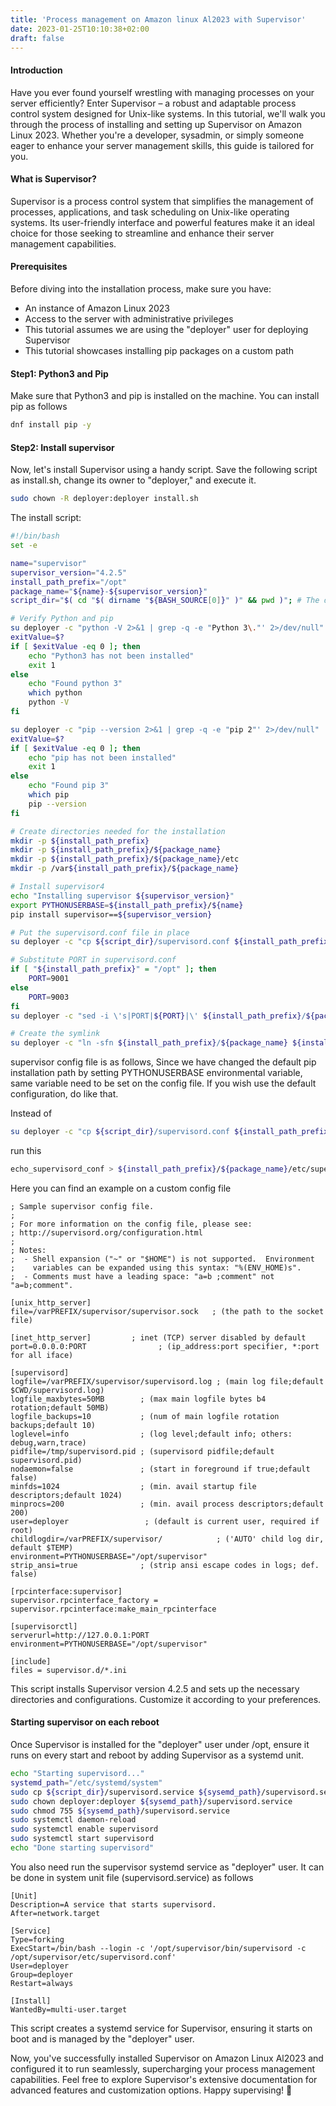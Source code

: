 ```yaml
---
title: 'Process management on Amazon linux Al2023 with Supervisor'
date: 2023-01-25T10:10:38+02:00
draft: false
---
```


#### Introduction

Have you ever found yourself wrestling with managing processes on your server efficiently? Enter Supervisor – a robust and adaptable process control system designed for Unix-like systems. In this tutorial, we'll walk you through the process of installing and setting up Supervisor on Amazon Linux 2023. Whether you're a developer, sysadmin, or simply someone eager to enhance your server management skills, this guide is tailored for you.

#### What is Supervisor?

Supervisor is a process control system that simplifies the management of processes, applications, and task scheduling on Unix-like operating systems. Its user-friendly interface and powerful features make it an ideal choice for those seeking to streamline and enhance their server management capabilities.

#### Prerequisites

Before diving into the installation process, make sure you have:

- An instance of Amazon Linux 2023
- Access to the server with administrative privileges
- This tutorial assumes we are using the "deployer" user for deploying Supervisor
- This tutorial showcases installing pip packages on a custom path

#### Step1: Python3 and Pip

Make sure that Python3 and pip is installed on the machine. You can install pip as follows

```sh
dnf install pip -y
```

#### Step2: Install supervisor

Now, let's install Supervisor using a handy script. Save the following script as install.sh, change its owner to "deployer," and execute it.

```sh
sudo chown -R deployer:deployer install.sh
```

The install script:

```sh
#!/bin/bash
set -e

name="supervisor"
supervisor_version="4.2.5"
install_path_prefix="/opt"
package_name="${name}-${supervisor_version}"
script_dir="$( cd "$( dirname "${BASH_SOURCE[0]}" )" && pwd )"; # The directory containing this script

# Verify Python and pip
su deployer -c "python -V 2>&1 | grep -q -e "Python 3\."' 2>/dev/null"
exitValue=$?
if [ $exitValue -eq 0 ]; then
    echo "Python3 has not been installed"
    exit 1
else
    echo "Found python 3"
    which python
    python -V
fi

su deployer -c "pip --version 2>&1 | grep -q -e "pip 2"' 2>/dev/null"
exitValue=$?
if [ $exitValue -eq 0 ]; then
    echo "pip has not been installed"
    exit 1
else
    echo "Found pip 3"
    which pip
    pip --version
fi

# Create directories needed for the installation
mkdir -p ${install_path_prefix}
mkdir -p ${install_path_prefix}/${package_name}
mkdir -p ${install_path_prefix}/${package_name}/etc
mkdir -p /var${install_path_prefix}/${package_name}

# Install supervisor4
echo "Installing supervisor ${supervisor_version}"
export PYTHONUSERBASE=${install_path_prefix}/${name}
pip install supervisor==${supervisor_version}

# Put the supervisord.conf file in place
su deployer -c "cp ${script_dir}/supervisord.conf ${install_path_prefix}/${package_name}/etc"

# Substitute PORT in supervisord.conf
if [ "${install_path_prefix}" = "/opt" ]; then
    PORT=9001
else
    PORT=9003
fi
su deployer -c "sed -i \'s|PORT|${PORT}|\' ${install_path_prefix}/${package_name}/etc/supervisord.conf "

# Create the symlink
su deployer -c "ln -sfn ${install_path_prefix}/${package_name} ${install_path_prefix}/${name}"
```

supervisor config file is as follows, Since we have changed the default pip installation path by setting PYTHONUSERBASE environmental variable, same variable need to be set on the config file.
If you wish use the default configuration, do like that.

Instead of

```sh
su deployer -c "cp ${script_dir}/supervisord.conf ${install_path_prefix}/${package_name}/etc"
```

run this

```sh
echo_supervisord_conf > ${install_path_prefix}/${package_name}/etc/supervisord.conf
```

Here you can find an example on a custom config file

```
; Sample supervisor config file.
;
; For more information on the config file, please see:
; http://supervisord.org/configuration.html
;
; Notes:
;  - Shell expansion ("~" or "$HOME") is not supported.  Environment
;    variables can be expanded using this syntax: "%(ENV_HOME)s".
;  - Comments must have a leading space: "a=b ;comment" not "a=b;comment".

[unix_http_server]
file=/varPREFIX/supervisor/supervisor.sock   ; (the path to the socket file)

[inet_http_server]         ; inet (TCP) server disabled by default
port=0.0.0.0:PORT                ; (ip_address:port specifier, *:port for all iface)

[supervisord]
logfile=/varPREFIX/supervisor/supervisord.log ; (main log file;default $CWD/supervisord.log)
logfile_maxbytes=50MB        ; (max main logfile bytes b4 rotation;default 50MB)
logfile_backups=10           ; (num of main logfile rotation backups;default 10)
loglevel=info                ; (log level;default info; others: debug,warn,trace)
pidfile=/tmp/supervisord.pid ; (supervisord pidfile;default supervisord.pid)
nodaemon=false               ; (start in foreground if true;default false)
minfds=1024                  ; (min. avail startup file descriptors;default 1024)
minprocs=200                 ; (min. avail process descriptors;default 200)
user=deployer                 ; (default is current user, required if root)
childlogdir=/varPREFIX/supervisor/            ; ('AUTO' child log dir, default $TEMP)
environment=PYTHONUSERBASE="/opt/supervisor"
strip_ansi=true              ; (strip ansi escape codes in logs; def. false)

[rpcinterface:supervisor]
supervisor.rpcinterface_factory = supervisor.rpcinterface:make_main_rpcinterface

[supervisorctl]
serverurl=http://127.0.0.1:PORT
environment=PYTHONUSERBASE="/opt/supervisor"

[include]
files = supervisor.d/*.ini
```

This script installs Supervisor version 4.2.5 and sets up the necessary directories and configurations. Customize it according to your preferences.

#### Starting supervisor on each reboot

Once Supervisor is installed for the "deployer" user under /opt, ensure it runs on every start and reboot by adding Supervisor as a systemd unit.

```sh
echo "Starting supervisord..."
systemd_path="/etc/systemd/system"
sudo cp ${script_dir}/supervisord.service ${sysemd_path}/supervisord.service
sudo chown deployer:deployer ${sysemd_path}/supervisord.service
sudo chmod 755 ${sysemd_path}/supervisord.service
sudo systemctl daemon-reload
sudo systemctl enable supervisord
sudo systemctl start supervisord
echo "Done starting supervisord"
```

You also need run the supervisor systemd service as "deployer" user. It can be done in system unit file (supervisord.service) as follows

```
[Unit]
Description=A service that starts supervisord.
After=network.target

[Service]
Type=forking
ExecStart=/bin/bash --login -c '/opt/supervisor/bin/supervisord -c /opt/supervisor/etc/supervisord.conf'
User=deployer
Group=deployer
Restart=always

[Install]
WantedBy=multi-user.target

```

This script creates a systemd service for Supervisor, ensuring it starts on boot and is managed by the "deployer" user.

Now, you've successfully installed Supervisor on Amazon Linux Al2023 and configured it to run seamlessly, supercharging your process management capabilities. Feel free to explore Supervisor's extensive documentation for advanced features and customization options. Happy supervising! 🚀
